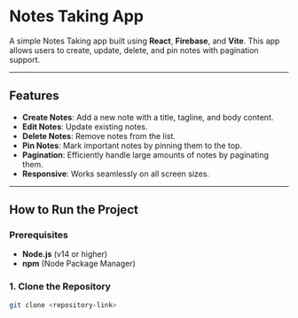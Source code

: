 # Notes Taking App

A simple Notes Taking app built using **React**, **Firebase**, and **Vite**. This app allows users to create, update, delete, and pin notes with pagination support.

---

## Features

- **Create Notes**: Add a new note with a title, tagline, and body content.
- **Edit Notes**: Update existing notes.
- **Delete Notes**: Remove notes from the list.
- **Pin Notes**: Mark important notes by pinning them to the top.
- **Pagination**: Efficiently handle large amounts of notes by paginating them.
- **Responsive**: Works seamlessly on all screen sizes.

---

## How to Run the Project

### Prerequisites

- **Node.js** (v14 or higher)
- **npm** (Node Package Manager)

### 1. Clone the Repository

```bash
git clone <repository-link>


